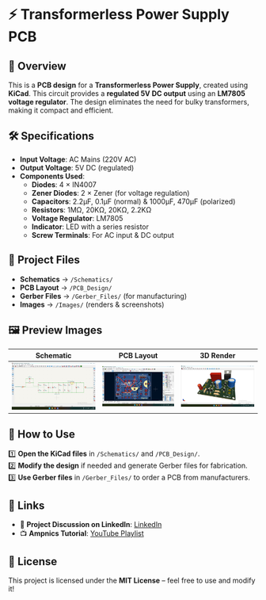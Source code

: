 # ⚡ Transformerless Power Supply PCB

## 📌 Overview  
This is a **PCB design** for a **Transformerless Power Supply**, created using **KiCad**. This circuit provides a **regulated 5V DC output** using an **LM7805 voltage regulator**. The design eliminates the need for bulky transformers, making it compact and efficient.

## 🛠️ Specifications  
- **Input Voltage**: AC Mains (220V AC)
- **Output Voltage**: 5V DC (regulated)
- **Components Used**:  
  - **Diodes**: 4 × IN4007  
  - **Zener Diodes**: 2 × Zener (for voltage regulation)  
  - **Capacitors**: 2.2µF, 0.1µF (normal) & 1000µF, 470µF (polarized)  
  - **Resistors**: 1MΩ, 20KΩ, 20KΩ, 2.2KΩ  
  - **Voltage Regulator**: LM7805  
  - **Indicator**: LED with a series resistor  
  - **Screw Terminals**: For AC input & DC output  

## 📂 Project Files  
- **Schematics** → `/Schematics/`  
- **PCB Layout** → `/PCB_Design/`  
- **Gerber Files** → `/Gerber_Files/` (for manufacturing)  
- **Images** → `/Images/` (renders & screenshots)  

## 🖼️ Preview Images  
| Schematic | PCB Layout | 3D Render |
|-----------|------------|------------|
| ![Schematic](Images/schematic.png) | ![PCB](Images/pcb_layout.png) | ![3D](Images/3d_render.png) |

## 🔧 How to Use  
1️⃣ **Open the KiCad files** in `/Schematics/` and `/PCB_Design/`.  
2️⃣ **Modify the design** if needed and generate Gerber files for fabrication.  
3️⃣ **Use Gerber files** in `/Gerber_Files/` to order a PCB from manufacturers.  

## 🔗 Links  
- 🚀 **Project Discussion on LinkedIn**: [LinkedIn](https://www.linkedin.com/)  
- 📺 **Ampnics Tutorial**: [YouTube Playlist](https://youtube.com/)  

## 📜 License  
This project is licensed under the **MIT License** – feel free to use and modify it!
